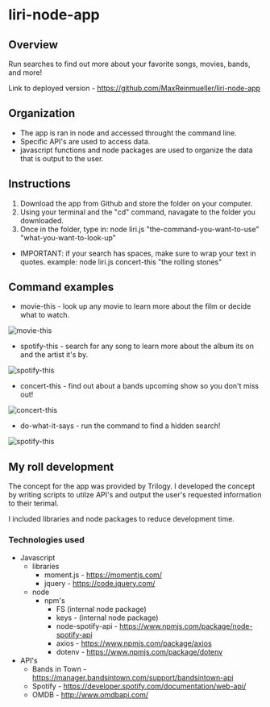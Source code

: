 # liri-node-app

## Overview
Run searches to find out more about your favorite songs, movies, bands, and more!

Link to deployed version - https://github.com/MaxReinmueller/liri-node-app

## Organization
  * The app is ran in node and accessed throught the command line. 
  * Specific API's are used to access data.
  * javascript functions and node packages are used to organize the data that is output to the user.

## Instructions
  1. Download the app from Github and store the folder on your computer.
  1. Using your terminal and the "cd" command, navagate to the folder you downloaded.
  1. Once in the folder, type in: node liri.js "the-command-you-want-to-use" "what-you-want-to-look-up"
  
   * IMPORTANT: if your search has spaces, make sure to wrap your text in quotes. example: node liri.js concert-this "the rolling stones"
      
## Command examples
  * movie-this - look up any movie to learn more about the film or decide what to watch.
  
  ![movie-this](https://github.com/MaxReinmueller/liri-node-app/blob/master/img/rocky.jpg)

  * spotify-this - search for any song to learn more about the album its on and the artist it's by.
 
  ![spotify-this](https://github.com/MaxReinmueller/liri-node-app/blob/master/img/eye_of_the_tiger.jpg)

  * concert-this - find out about a bands upcoming show so you don't miss out!
   
  ![concert-this](https://github.com/MaxReinmueller/liri-node-app/blob/master/img/rolling_stones.jpg)

  * do-what-it-says - run the command to find a hidden search!
    
  ![spotify-this](https://github.com/MaxReinmueller/liri-node-app/blob/master/img/do_what_it_says.jpg)
      
## My roll development
The concept for the app was provided by Trilogy. I developed the concept by writing scripts to utilze API's and output the user's requested information to their terimal.

I included libraries and node packages to reduce development time.

### Technologies used
 * Javascript
   * libraries
     * moment.js - https://momentjs.com/
     * jquery - https://code.jquery.com/
   * node
     * npm's
       * FS (internal node package)
       * keys - (internal node package)
       * node-spotify-api - https://www.npmjs.com/package/node-spotify-api
       * axios - https://www.npmjs.com/package/axios
       * dotenv - https://www.npmjs.com/package/dotenv
 * API's
   * Bands in Town - https://manager.bandsintown.com/support/bandsintown-api
   * Spotify - https://developer.spotify.com/documentation/web-api/
   * OMDB - http://www.omdbapi.com/
